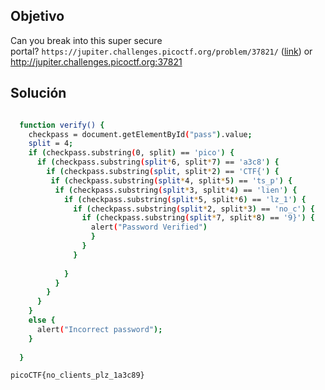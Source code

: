 ## Objetivo
Can you break into this super secure portal? `https://jupiter.challenges.picoctf.org/problem/37821/` ([link](https://jupiter.challenges.picoctf.org/problem/37821/)) or http://jupiter.challenges.picoctf.org:37821
## Solución
```bash

  function verify() {
    checkpass = document.getElementById("pass").value;
    split = 4;
    if (checkpass.substring(0, split) == 'pico') {
      if (checkpass.substring(split*6, split*7) == 'a3c8') {
        if (checkpass.substring(split, split*2) == 'CTF{') {
         if (checkpass.substring(split*4, split*5) == 'ts_p') {
          if (checkpass.substring(split*3, split*4) == 'lien') {
            if (checkpass.substring(split*5, split*6) == 'lz_1') {
              if (checkpass.substring(split*2, split*3) == 'no_c') {
                if (checkpass.substring(split*7, split*8) == '9}') {
                  alert("Password Verified")
                  }
                }
              }
      
            }
          }
        }
      }
    }
    else {
      alert("Incorrect password");
    }
    
  }

picoCTF{no_clients_plz_1a3c89}
```